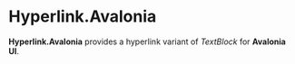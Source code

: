 # Hyperlink.Avalonia

**Hyperlink.Avalonia** provides a hyperlink variant of *TextBlock* for **Avalonia UI**.
